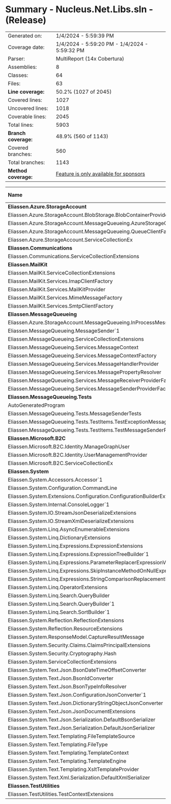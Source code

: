 # Summary - Nucleus.Net.Libs.sln - (Release)
|||
|:---|:---|
| Generated on: | 1/4/2024 - 5:59:39 PM |
| Coverage date: | 1/4/2024 - 5:59:20 PM - 1/4/2024 - 5:59:32 PM |
| Parser: | MultiReport (14x Cobertura) |
| Assemblies: | 8 |
| Classes: | 64 |
| Files: | 63 |
| **Line coverage:** | 50.2% (1027 of 2045) |
| Covered lines: | 1027 |
| Uncovered lines: | 1018 |
| Coverable lines: | 2045 |
| Total lines: | 5903 |
| **Branch coverage:** | 48.9% (560 of 1143) |
| Covered branches: | 560 |
| Total branches: | 1143 |
| **Method coverage:** | [Feature is only available for sponsors](https://reportgenerator.io/pro) |

|**Name**|**Covered**|**Uncovered**|**Coverable**|**Total**|**Line coverage**|**Covered**|**Total**|**Branch coverage**|
|:---|---:|---:|---:|---:|---:|---:|---:|---:|
|**Eliassen.Azure.StorageAccount**|**0**|**107**|**107**|**349**|**0%**|**0**|**22**|**0%**|
|Eliassen.Azure.StorageAccount.BlobStorage.BlobContainerProvider|0|58|58|172|0%|0|4|0%|
|Eliassen.Azure.StorageAccount.MessageQueueing.AzureStorageQueueMessageProvider|0|31|31|96|0%|0|14|0%|
|Eliassen.Azure.StorageAccount.MessageQueueing.QueueClientFactory|0|7|7|28|0%|0|4|0%|
|Eliassen.Azure.StorageAccount.ServiceCollectionEx|0|11|11|53|0%|0|0||
|**Eliassen.Communications**|**0**|**1**|**1**|**19**|**0%**|**0**|**0**|****|
|Eliassen.Communications.ServiceCollectionExtensions|0|1|1|19|0%|0|0||
|**Eliassen.MailKit**|**0**|**76**|**76**|**263**|**0%**|**0**|**30**|**0%**|
|Eliassen.MailKit.ServiceCollectionExtensions|0|7|7|41|0%|0|0||
|Eliassen.MailKit.Services.ImapClientFactory|0|8|8|41|0%|0|6|0%|
|Eliassen.MailKit.Services.MailKitProvider|0|12|12|46|0%|0|2|0%|
|Eliassen.MailKit.Services.MimeMessageFactory|0|41|41|94|0%|0|16|0%|
|Eliassen.MailKit.Services.SmtpClientFactory|0|8|8|41|0%|0|6|0%|
|**Eliassen.MessageQueueing**|**146**|**121**|**267**|**849**|**54.6%**|**37**|**112**|**33%**|
|Eliassen.Azure.StorageAccount.MessageQueueing.InProcessMessageProvider|0|25|25|91|0%|0|8|0%|
|Eliassen.MessageQueueing.MessageSender`1|55|0|55|107|100%|5|8|62.5%|
|Eliassen.MessageQueueing.ServiceCollectionExtensions|13|0|13|40|100%|0|0||
|Eliassen.MessageQueueing.Services.MessageContext|21|1|22|117|95.4%|3|4|75%|
|Eliassen.MessageQueueing.Services.MessageContextFactory|16|6|22|94|72.7%|11|22|50%|
|Eliassen.MessageQueueing.Services.MessageHandlerProvider|0|31|31|112|0%|0|20|0%|
|Eliassen.MessageQueueing.Services.MessagePropertyResolver|34|2|36|134|94.4%|15|26|57.6%|
|Eliassen.MessageQueueing.Services.MessageReceiverProviderFactory|0|56|56|112|0%|0|20|0%|
|Eliassen.MessageQueueing.Services.MessageSenderProviderFactory|7|0|7|42|100%|3|4|75%|
|**Eliassen.MessageQueueing.Tests**|**0**|**76**|**76**|**180**|**0%**|**0**|**4**|**0%**|
|AutoGeneratedProgram|0|1|1|4|0%|0|0||
|Eliassen.MessageQueueing.Tests.MessageSenderTests|0|68|68|139|0%|0|4|0%|
|Eliassen.MessageQueueing.Tests.TestItems.TestExceptionMessageSenderProvider|0|1|1|11|0%|0|0||
|Eliassen.MessageQueueing.Tests.TestItems.TestMessageSenderProvider|0|6|6|26|0%|0|0||
|**Eliassen.Microsoft.B2C**|**0**|**106**|**106**|**253**|**0%**|**0**|**22**|**0%**|
|Eliassen.Microsoft.B2C.Identity.ManageGraphUser|0|95|95|202|0%|0|20|0%|
|Eliassen.Microsoft.B2C.Identity.UserManagementProvider|0|7|7|27|0%|0|2|0%|
|Eliassen.Microsoft.B2C.ServiceCollectionEx|0|4|4|24|0%|0|0||
|**Eliassen.System**|**750**|**509**|**1259**|**3975**|**59.5%**|**449**|**837**|**53.6%**|
|Eliassen.System.Accessors.Accessor`1|3|0|3|21|100%|0|0||
|Eliassen.System.Configuration.CommandLine|0|20|20|53|0%|0|28|0%|
|Eliassen.System.Extensions.Configuration.ConfigurationBuilderExtensions|0|8|8|42|0%|0|0||
|Eliassen.System.Internal.ConsoleLogger`1|5|3|8|29|62.5%|2|2|100%|
|Eliassen.System.IO.StreamJsonDeserializeExtensions|10|10|20|69|50%|4|8|50%|
|Eliassen.System.IO.StreamXmlDeserializeExtensions|8|12|20|70|40%|2|8|25%|
|Eliassen.System.Linq.AsyncEnumerableExtensions|0|25|25|109|0%|0|36|0%|
|Eliassen.System.Linq.DictionaryExtensions|2|0|2|43|100%|0|0||
|Eliassen.System.Linq.Expressions.ExpressionExtensions|21|17|38|105|55.2%|14|34|41.1%|
|Eliassen.System.Linq.Expressions.ExpressionTreeBuilder`1|272|51|323|608|84.2%|197|246|80%|
|Eliassen.System.Linq.Expressions.ParameterReplacerExpressionVisitor|3|0|3|15|100%|2|2|100%|
|Eliassen.System.Linq.Expressions.SkipInstanceMethodOnNullExpressionVisitor|5|1|6|25|83.3%|2|4|50%|
|Eliassen.System.Linq.Expressions.StringComparisonReplacementExpressionVisitor|32|2|34|89|94.1%|17|30|56.6%|
|Eliassen.System.Linq.OperatorExtensions|14|1|15|30|93.3%|7|8|87.5%|
|Eliassen.System.Linq.Search.QueryBuilder|7|26|33|329|21.2%|0|6|0%|
|Eliassen.System.Linq.Search.QueryBuilder`1|82|13|95|329|86.3%|37|62|59.6%|
|Eliassen.System.Linq.Search.SortBuilder`1|55|17|72|128|76.3%|41|48|85.4%|
|Eliassen.System.Reflection.ReflectionExtensions|83|18|101|289|82.1%|62|84|73.8%|
|Eliassen.System.Reflection.ResourceExtensions|16|9|25|82|64%|13|22|59%|
|Eliassen.System.ResponseModel.CaptureResultMessage|8|2|10|50|80%|4|4|100%|
|Eliassen.System.Security.Claims.ClaimsPrincipalExtensions|0|6|6|41|0%|0|6|0%|
|Eliassen.System.Security.Cryptography.Hash|1|0|1|19|100%|0|0||
|Eliassen.System.ServiceCollectionExtensions|37|3|40|162|92.5%|2|10|20%|
|Eliassen.System.Text.Json.BsonDateTimeOffsetConverter|18|19|37|108|48.6%|8|40|20%|
|Eliassen.System.Text.Json.BsonIdConverter|13|1|14|44|92.8%|8|14|57.1%|
|Eliassen.System.Text.Json.BsonTypeInfoResolver|0|25|25|59|0%|0|16|0%|
|Eliassen.System.Text.Json.ConfigurationJsonConverter`1|12|2|14|54|85.7%|8|10|80%|
|Eliassen.System.Text.Json.DictionaryStringObjectJsonConverter|19|15|34|121|55.8%|12|32|37.5%|
|Eliassen.System.Text.Json.JsonDocumentExtensions|0|36|36|211|0%|0|31|0%|
|Eliassen.System.Text.Json.Serialization.DefaultBsonSerializer|0|4|4|26|0%|0|0||
|Eliassen.System.Text.Json.Serialization.DefaultJsonSerializer|24|8|32|122|75%|7|10|70%|
|Eliassen.System.Text.Templating.FileTemplateSource|0|45|45|77|0%|0|4|0%|
|Eliassen.System.Text.Templating.FileType|0|1|1|22|0%|0|0||
|Eliassen.System.Text.Templating.TemplateContext|0|7|7|67|0%|0|2|0%|
|Eliassen.System.Text.Templating.TemplateEngine|0|45|45|127|0%|0|14|0%|
|Eliassen.System.Text.Templating.XsltTemplateProvider|0|45|45|108|0%|0|16|0%|
|Eliassen.System.Text.Xml.Serialization.DefaultXmlSerializer|0|12|12|92|0%|0|0||
|**Eliassen.TestUtilities**|**131**|**22**|**153**|**344**|**85.6%**|**74**|**116**|**63.7%**|
|Eliassen.TestUtilities.TestContextExtensions|131|22|153|344|85.6%|74|116|63.7%|
